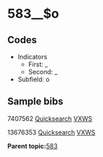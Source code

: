 # 583\_\_$o

## Codes

-   Indicators
    -   First: \_
    -   Second: \_
-   Subfield: o

## Sample bibs

7407562 [Quicksearch](https://search.library.yale.edu/catalog/7407562) [VXWS](http://prodorbis.library.yale.edu:7014/vxws/GetHoldingsService?bibId=7407562)

13676353 [Quicksearch](https://search.library.yale.edu/catalog/13676353) [VXWS](http://prodorbis.library.yale.edu:7014/vxws/GetHoldingsService?bibId=13676353)

**Parent topic:**[583](../../tags/583/583.md)

